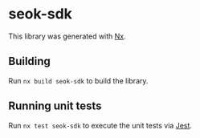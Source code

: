 # seok-sdk

This library was generated with [Nx](https://nx.dev).

## Building

Run `nx build seok-sdk` to build the library.

## Running unit tests

Run `nx test seok-sdk` to execute the unit tests via [Jest](https://jestjs.io).
